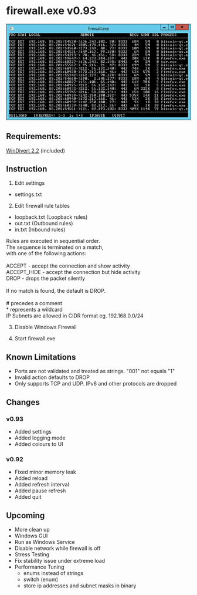 # firewall.exe v0.93

![](screenshot.png)



## Requirements:

  [WinDivert 2.2](https://www.reqrypt.org/windivert.html) (included)
  



## Instruction

1. Edit settings

* settings.txt

2. Edit firewall rule tables

* loopback.txt (Loopback rules)
* out.txt (Outbound rules)
* in.txt (Inbound rules)

Rules are executed in sequential order. \
The sequence is terminated on a match, \
with one of the following actions: \
\
  ACCEPT      - accept the connection and show activity \
  ACCEPT_HIDE - accept the connection but hide activity \
  DROP        - drops the packet silently \
\
If no match is found, the default is DROP. \
\
\# precedes a comment \
\* represents a wildcard \
IP Subnets are allowed in CIDR format eg. 192.168.0.0/24

3. Disable Windows Firewall

4. Start firewall.exe



## Known Limitations

* Ports are not validated and treated as strings.
    "001" not equals "1"
* Invalid action defaults to DROP
* Only supports TCP and UDP. IPv6 and other protocols are dropped



## Changes

### v0.93

* Added settings
* Added logging mode
* Added colours to UI

### v0.92

* Fixed minor memory leak
* Added reload
* Added refresh interval
* Added pause refresh
* Added quit



## Upcoming

* More clean up
* Windows GUI
* Run as Windows Service
* Disable network while firewall is off
* Stress Testing
* Fix stability issue under extreme load
* Performance Tuning
  * enums instead of strings
  * switch (enum)
  * store ip addresses and subnet masks in binary